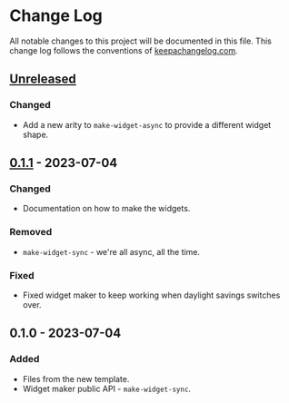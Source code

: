 # Change Log
All notable changes to this project will be documented in this file. This change log follows the conventions of [keepachangelog.com](http://keepachangelog.com/).

## [Unreleased]
### Changed
- Add a new arity to `make-widget-async` to provide a different widget shape.

## [0.1.1] - 2023-07-04
### Changed
- Documentation on how to make the widgets.

### Removed
- `make-widget-sync` - we're all async, all the time.

### Fixed
- Fixed widget maker to keep working when daylight savings switches over.

## 0.1.0 - 2023-07-04
### Added
- Files from the new template.
- Widget maker public API - `make-widget-sync`.

[Unreleased]: https://github.com/pitch/processor/compare/0.1.1...HEAD
[0.1.1]: https://github.com/pitch/processor/compare/0.1.0...0.1.1
